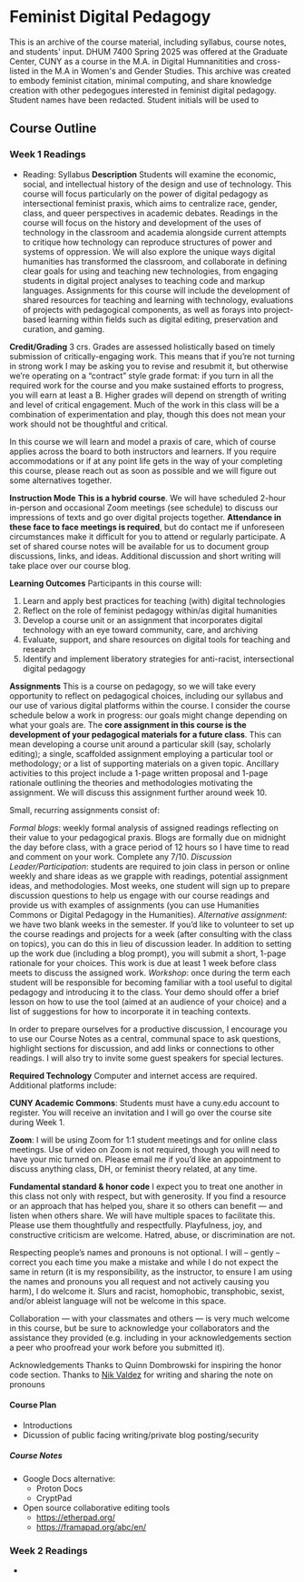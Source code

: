 # Feminist Digital Pedagogy
This is an archive of the course material, including syllabus, course notes, and students' input. DHUM 7400 Spring 2025 was offered at the Graduate Center, CUNY as a course in the M.A. in Digital Humnanitities and cross-listed in the M.A in Women's and Gender Studies. This archive was created to embody feminist citation, minimal computing, and share knowledge creation with other pedegogues interested in feminist digital pedagogy. Student names have been redacted. Student initials will be used to 
## Course Outline
### Week 1 Readings 
- Reading: Syllabus
**Description**
Students will examine the economic, social, and intellectual history of the design and use of technology. This course will focus particularly on the power of digital pedagogy as intersectional feminist praxis, which aims to centralize race, gender, class, and queer perspectives in academic debates. Readings in the course will focus on the history and development of the uses of technology in the classroom and academia alongside current attempts to critique how technology can reproduce structures of power and systems of oppression. We will also explore the unique ways digital humanities has transformed the classroom, and collaborate in defining clear goals for using and teaching new technologies, from engaging students in digital project analyses to teaching code and markup languages. Assignments for this course will include the development of shared resources for teaching and learning with technology, evaluations of projects with pedagogical components, as well as forays into project-based learning within fields such as digital editing, preservation and curation, and gaming.

**Credit/Grading**
3 crs. Grades are assessed holistically based on timely submission of critically-engaging work. This means that if you’re not turning in strong work I may be asking you to revise and resubmit it, but otherwise we’re operating on a “contract” style grade format: if you turn in all the required work for the course and you make sustained efforts to progress, you will earn at least a B. Higher grades will depend on strength of writing and level of critical engagement. Much of the work in this class will be a combination of experimentation and play, though this does not mean your work should not be thoughtful and critical. 

In this course we will learn and model a praxis of care, which of course applies across the board to both instructors and learners. If you require accommodations or if at any point life gets in the way of your completing this course, please reach out as soon as possible and we will figure out some alternatives together.

**Instruction Mode**
**This is a hybrid course**. We will have scheduled 2-hour in-person and occasional Zoom meetings (see schedule) to discuss our impressions of texts and go over digital projects together. **Attendance in these face to face meetings is required**, but do contact me if unforeseen circumstances make it difficult for you to attend or regularly participate. A set of shared course notes will be available for us to document group discussions, links, and ideas. Additional discussion and short writing will take place over our course blog.

**Learning Outcomes**
Participants in this course will:

1. Learn and apply best practices for teaching (with) digital technologies
2. Reflect on the role of feminist pedagogy within/as digital humanities
3. Develop a course unit or an assignment that incorporates digital technology with an eye toward community, care, and archiving
4. Evaluate, support, and share resources on digital tools for teaching and research
5. Identify and implement liberatory strategies for anti-racist, intersectional digital pedagogy

**Assignments**
This is a course on pedagogy, so we will take every opportunity to reflect on pedagogical choices, including our syllabus and our use of various digital platforms within the course. I consider the course schedule below a work in progress: our goals might change depending on what your goals are. The **core assignment in this course is the development of your pedagogical materials for a future class**. This can mean developing a course unit around a particular skill (say, scholarly editing); a single, scaffolded assignment employing a particular tool or methodology; or a list of supporting materials on a given topic. Ancillary activities to this project include a 1-page written proposal and 1-page rationale outlining the theories and methodologies motivating the assignment. We will discuss this assignment further around week 10.

Small, recurring assignments consist of:

*Formal blogs*: weekly formal analysis of assigned readings reflecting on their value to your pedagogical praxis. Blogs are formally due on midnight the day before class, with a grace period of 12 hours so I have time to read and comment on your work. Complete any 7/10. 
*Discussion Leader/Participation*: students are required to join class in person or online weekly and share ideas as we grapple with readings, potential assignment ideas, and methodologies. Most weeks, one student will sign up to prepare discussion questions to help us engage with our course readings and provide us with examples of assignments (you can use Humanities Commons or Digital Pedagogy in the Humanities).
*Alternative assignment*: we have two blank weeks in the semester. If you’d like to volunteer to set up the course readings and projects for a week (after consulting with the class on topics), you can do this in lieu of discussion leader. In addition to setting up the work due (including a blog prompt), you will submit a short, 1-page rationale for your choices. This work is due at least 1 week before class meets to discuss the assigned work. 
*Workshop*: once during the term each student will be responsible for becoming familiar with a tool useful to digital pedagogy and introducing it to the class. Your demo should offer a brief lesson on how to use the tool (aimed at an audience of your choice) and a list of suggestions for how to incorporate it in teaching contexts.

In order to prepare ourselves for a productive discussion, I encourage you to use our Course Notes as a central, communal space to ask questions, highlight sections for discussion, and add links or connections to other readings. I will also try to invite some guest speakers for special lectures.

**Required Technology**
Computer and internet access are required. Additional platforms include:

**CUNY Academic Commons**: Students must have a cuny.edu account to register. You will receive an invitation and I will go over the course site during Week 1.

**Zoom**: I will be using Zoom for 1:1 student meetings and for online class meetings. Use of video on Zoom is not required, though you will need to have your mic turned on. Please email me if you’d like an appointment to discuss anything class, DH, or feminist theory related, at any time.

**Fundamental standard & honor code**
I expect you to treat one another in this class not only with respect, but with generosity. If you find a resource or an approach that has helped you, share it so others can benefit — and listen when others share. We will have multiple spaces to facilitate this. Please use them thoughtfully and respectfully. Playfulness, joy, and constructive criticism are welcome. Hatred, abuse, or discrimination are not.  

Respecting people’s names and pronouns is not optional. I will – gently – correct you each time you make a mistake and while I do not expect the same in return (it is my responsibility, as the instructor, to ensure I am using the names and pronouns you all request and not actively causing you harm), I do welcome it. Slurs and racist, homophobic, transphobic, sexist, and/or ableist language will not be welcome in this space.

Collaboration — with your classmates and others — is very much welcome in this course, but be sure to acknowledge your collaborators and the assistance they provided (e.g. including in your acknowledgements section a peer who proofread your work before you submitted it).

Acknowledgements
Thanks to Quinn Dombrowski for inspiring the honor code section. Thanks to [Nik Valdez](https://www.hastac.org/blogs/nikvaldez/2020/05/19/accessible-syllabus-transformative-learning) for writing and sharing the note on pronouns
#### Course Plan 
- Introductions
- Dicussion of public facing writing/private blog posting/security 
##### Course Notes 
- Google Docs alternative:
  - Proton Docs
  - CryptPad
- Open source  collaborative editing tools
  - https://etherpad.org/ 
  - https://framapad.org/abc/en/
### Week 2 Readings
- 
